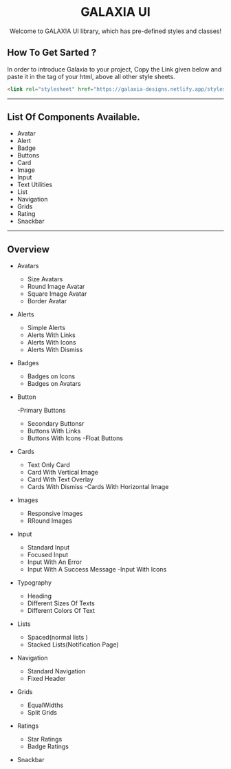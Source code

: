 <h1 align="center" >GALAXIA UI</h1>
<p align="center">Welcome to GALAX!A UI library, which has pre-defined styles and classes!</p>


## How To Get Sarted ?
In order to introduce Galaxia to your project, Copy the Link given below and paste it in the tag of your html, above all other style sheets.


```html
<link rel="stylesheet" href="https://galaxia-designs.netlify.app/styles.css" />
```

---

## List Of Components Available.


<ul>
  
  <li>Avatar</li>
  <li>Alert</li>
  <li>Badge</li>
  <li>Buttons</li>
  <li>Card</li>
  <li>Image</li>
  <li>Input</li>
  <li>Text Utilities </li>
  <li>List</li>
  <li>Navigation</li>
  <li>Grids</li>
  <li>Rating</li>
  <li>Snackbar</li>
</ul>

---

## Overview 

- Avatars

    - Size Avatars 
    - Round Image Avatar
    - Square Image Avatar
    - Border Avatar
    
 - Alerts

    - Simple Alerts
    - Alerts With Links
    - Alerts With Icons
    - Alerts With Dismiss
    
 - Badges
  
    - Badges on Icons
    - Badges on Avatars
  
  - Button

    -Primary Buttons
    - Secondary Buttonsr
    - Buttons With Links
    - Buttons With Icons
    -Float Buttons
    
    
  - Cards

    - Text Only Card
    - Card With Vertical Image
    - Card With Text Overlay
    - Cards With Dismiss
    -Cards With Horizontal Image
    
  - Images

    - Responsive Images
    - RRound Images

    
  - Input

    - Standard Input
    - Focused Input
    - Input With An Error
    - Input With A Success Message
    -Input With Icons
    
 - Typography

    - Heading
    - Different Sizes Of Texts
    - Different Colors Of Text
 
 
  - Lists

    - Spaced(normal lists )
    - Stacked Lists(Notification Page)

    
 - Navigation

    - Standard Navigation  
    - Fixed Header

    
 - Grids

    - EqualWidths
    - Split Grids

    
  - Ratings

    - Star Ratings 
    - Badge Ratings
  
    
 - Snackbar

  
 
